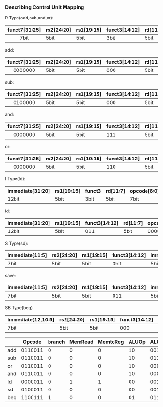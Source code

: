 ### Describing Control Unit Mapping

R Type(add,sub,and,or):

| funct7[31:25] | rs2[24:20] | rs1[19:15] | funct3[14:12] | rd[11:7] | opcode[6:0] |
| :-----------: | ---------- | ---------- | ------------- | -------- | :---------: |
|     7bit     | 5bit       | 5bit       | 3bit          | 5bit     |    7bit    |

add:

| funct7[31:25] | rs2[24:20] | rs1[19:15] | funct3[14:12] | rd[11:7] | opcode[6:0] |
| :-----------: | ---------- | ---------- | ------------- | -------- | :---------: |
|    0000000    | 5bit       | 5bit       | 000           | 5bit     |   0110011   |

sub:

| funct7[31:25] | rs2[24:20] | rs1[19:15] | funct3[14:12] | rd[11:7] | opcode[6:0] |
| :-----------: | ---------- | ---------- | ------------- | -------- | :---------: |
|    0100000    | 5bit       | 5bit       | 000           | 5bit     |   0110011   |

and:

| funct7[31:25] | rs2[24:20] | rs1[19:15] | funct3[14:12] | rd[11:7] | opcode[6:0] |
| :-----------: | ---------- | ---------- | ------------- | -------- | :---------: |
|    0000000    | 5bit       | 5bit       | 111           | 5bit     |   0110011   |

or:

| funct7[31:25] | rs2[24:20] | rs1[19:15] | funct3[14:12] | rd[11:7] | opcode[6:0] |
| :-----------: | ---------- | ---------- | ------------- | -------- | :---------: |
|    0000000    | 5bit       | 5bit       | 110           | 5bit     |   0110011   |

I Type(ld):

| immediate[31:20] | rs1[19:15] | funct3 | rd[11:7] | opcode[6:0] |
| ---------------- | ---------- | ------ | -------- | ----------- |
| 12bit            | 5bit       | 3bit   | 5bit     | 7bit        |

ld:

| immediate[31:20] | rs1[19:15] | funct3[14:12] | rd[11:7] | opcode[6:0] |
| ---------------- | ---------- | ------------- | -------- | ----------- |
| 12bit            | 5bit       | 011           | 5bit     | 0000011     |

S Type(sd):

| immediate[11:5] | rs2[24:20] | rs1[19:15] | funct3[14:12] | immediate[4:0] | opcode[6:0] |
| --------------- | ---------- | ---------- | ------------- | -------------- | ----------- |
| 7bit            | 5bit       | 5bit       | 3bit          | 5bit           | 7bit        |

save:

| immediate[11:5] | rs2[24:20] | rs1[19:15] | funct3[14:12] | immediate[4:0] | opcode[6:0] |
| --------------- | ---------- | ---------- | ------------- | -------------- | ----------- |
| 7bit            | 5bit       | 5bit       | 011           | 5bit           | 0100011     |

SB Type(beq):

| immediate[12,10:5] | rs2[24:20] | rs1[19:15] | funct3[14:12] | immed[4:1,11] | opcode[6:0] |
| ------------------ | ---------- | ---------- | ------------- | ------------- | ----------- |
| 7bit               | 5bit       | 5bit       | 000           | 5bit          | 1100111     |


|     | Opcode  | branch | MemRead | MemtoReg | ALUOp | ALUControl | f3  | f7      | MemWrite | ALUSrc | RegWrite |  |
| --- | ------- | ------ | ------- | -------- | ----- | ---------- | --- | ------- | -------- | ------ | -------- | - |
| add | 0110011 | 0      | 0       | 0        | 10    | 0010       | 000 | 0000000 | 0        | 0      | 1        |  |
| sub | 0110011 | 0      | 0       | 0        | 10    | 0110       | 000 | 0100000 | 0        | 0      | 1        |  |
| or  | 0110011 | 0      | 0       | 0        | 10    | 0001       | 110 | 0000000 | 0        | 0      | 1        |  |
| and | 0110011 | 0      | 0       | 0        | 10    | 0000       | 111 | 0000000 | 0        | 0      | 1        |  |
| ld  | 0000011 | 0      | 1       | 1        | 00    | 0010       | 011 | -       | 0        | 1      | 1        |  |
| sd  | 0100011 | 0      | 0       | 0        | 00    | 0010       | 011 | -       | 1        | 1      | 1        |  |
| beq | 1100111 | 1      | 0       | 0        | 01    | 0110       | 000 | -       | 0        | 1      | 0        |  |
